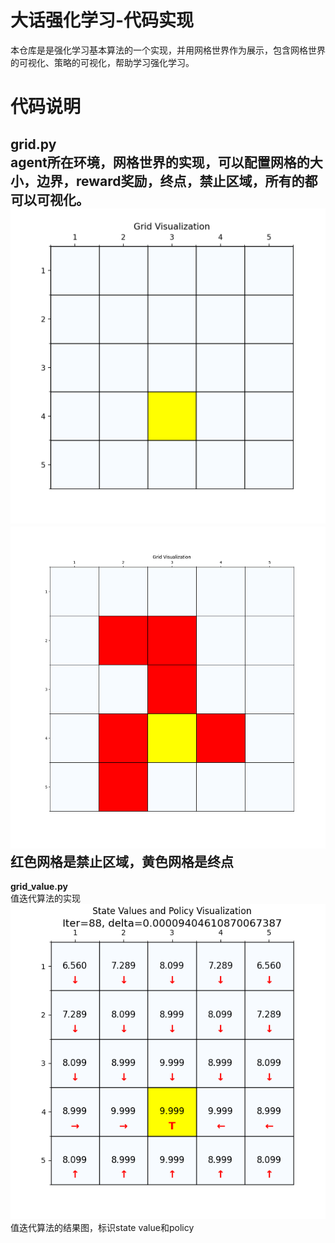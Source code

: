 # 大话强化学习-代码实现
本仓库是是强化学习基本算法的一个实现，并用网格世界作为展示，包含网格世界的可视化、策略的可视化，帮助学习强化学习。
# 代码说明
**grid.py** <br>
agent所在环境，网格世界的实现，可以配置网格的大小，边界，reward奖励，终点，禁止区域，所有的都可以可视化。
![网格世界-1](example/grid_1.png)
![网格世界-2](example/grid_2.png)
红色网格是禁止区域，黄色网格是终点 <br>
---------------------------------------------------------------------
**grid_value.py** <br>
值迭代算法的实现 <br>
![值迭代的可视化](example/grid_value.png)
值迭代算法的结果图，标识state value和policy